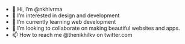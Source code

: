 - 👋 Hi, I’m @nkhlvrma
- 👀 I’m interested in design and development
- 🌱 I’m currently learning web development
- 💞️ I’m looking to collaborate on making beautiful websites and apps.
- 📫 How to reach me @thenikhilkv on twitter.com
<!---
nkhlvrma/nkhlvrma is a ✨ special ✨ repository because its `README.md` (this file) appears on your GitHub profile.
You can click the Preview link to take a look at your changes.
--->
